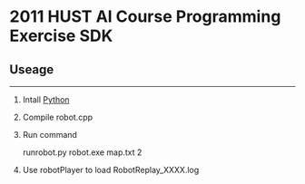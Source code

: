 ﻿2011 HUST AI Course Programming Exercise SDK
========
## Useage

------------

1. Intall [Python](http://python.org/)
2. Compile robot.cpp
3. Run command

    runrobot.py robot.exe map.txt 2

4. Use robotPlayer to load RobotReplay_XXXX.log